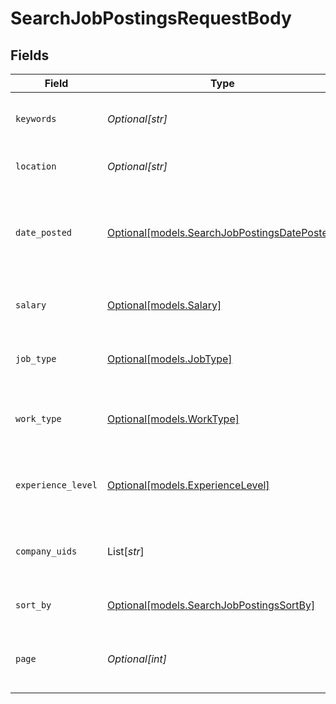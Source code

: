 # SearchJobPostingsRequestBody


## Fields

| Field                                                                                    | Type                                                                                     | Required                                                                                 | Description                                                                              |
| ---------------------------------------------------------------------------------------- | ---------------------------------------------------------------------------------------- | ---------------------------------------------------------------------------------------- | ---------------------------------------------------------------------------------------- |
| `keywords`                                                                               | *Optional[str]*                                                                          | :heavy_minus_sign:                                                                       | Keywords to search for in job postings                                                   |
| `location`                                                                               | *Optional[str]*                                                                          | :heavy_minus_sign:                                                                       | Location to filter job postings                                                          |
| `date_posted`                                                                            | [Optional[models.SearchJobPostingsDatePosted]](../models/searchjobpostingsdateposted.md) | :heavy_minus_sign:                                                                       | Filter for job postings based on when they were posted                                   |
| `salary`                                                                                 | [Optional[models.Salary]](../models/salary.md)                                           | :heavy_minus_sign:                                                                       | Salary range to filter job postings                                                      |
| `job_type`                                                                               | [Optional[models.JobType]](../models/jobtype.md)                                         | :heavy_minus_sign:                                                                       | Job type to filter (e.g., Full-time, Part-time)                                          |
| `work_type`                                                                              | [Optional[models.WorkType]](../models/worktype.md)                                       | :heavy_minus_sign:                                                                       | Work type to filter (e.g., Remote, On-site)                                              |
| `experience_level`                                                                       | [Optional[models.ExperienceLevel]](../models/experiencelevel.md)                         | :heavy_minus_sign:                                                                       | Experience level to filter (e.g., Associate, Executive)                                  |
| `company_uids`                                                                           | List[*str*]                                                                              | :heavy_minus_sign:                                                                       | List of company unique identifiers to filter                                             |
| `sort_by`                                                                                | [Optional[models.SearchJobPostingsSortBy]](../models/searchjobpostingssortby.md)         | :heavy_minus_sign:                                                                       | The criteria to sort results                                                             |
| `page`                                                                                   | *Optional[int]*                                                                          | :heavy_minus_sign:                                                                       | Page number for pagination (default is 1)                                                |